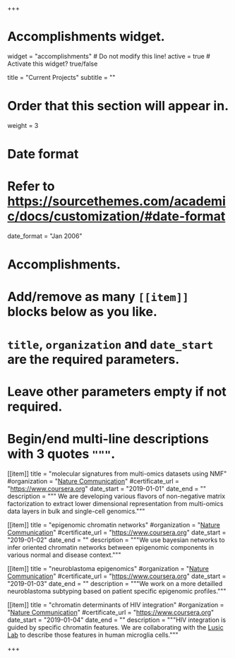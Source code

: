 +++
# Accomplishments widget.
widget = "accomplishments"  # Do not modify this line!
active = true  # Activate this widget? true/false

title = "Current Projects"
subtitle = ""

# Order that this section will appear in.
weight = 3

# Date format
#   Refer to https://sourcethemes.com/academic/docs/customization/#date-format
date_format = "Jan 2006"

# Accomplishments.
#   Add/remove as many `[[item]]` blocks below as you like.
#   `title`, `organization` and `date_start` are the required parameters.
#   Leave other parameters empty if not required.
#   Begin/end multi-line descriptions with 3 quotes `"""`.

[[item]]
  title = "molecular signatures from multi-omics datasets using NMF"
  #organization = "[Nature Communication](https://www.nature.com/articles/s41467-018-08205-7)"
  #certificate_url = "https://www.coursera.org"
  date_start = "2019-01-01"
  date_end = ""
  description = """ We are developing various flavors of non-negative matrix factorization to extract lower dimensional representation from multi-omics data layers in bulk and single-cell genomics."""
  
  
[[item]]
  title = "epigenomic chromatin networks"
  #organization = "[Nature Communication](https://www.nature.com/articles/s41467-018-08205-7)"
  #certificate_url = "https://www.coursera.org"
  date_start = "2019-01-02"
  date_end = ""
  description = """We use bayesian networks to infer oriented chromatin networks between epigenomic components in various normal and disease context."""

[[item]]
  title = "neuroblastoma epigenomics"
  #organization = "[Nature Communication](https://www.nature.com/articles/s41467-018-08205-7)"
  #certificate_url = "https://www.coursera.org"
  date_start = "2019-01-03"
  date_end = ""
  description = """We work on a more detailled neuroblastoma subtyping based on patient specific epigenomic profiles."""

[[item]]
  title = "chromatin determinants of HIV integration"
  #organization = "[Nature Communication](https://www.nature.com/articles/s41467-018-08205-7)"
  #certificate_url = "https://www.coursera.org"
  date_start = "2019-01-04"
  date_end = ""
  description = """HIV integration is guided by specific chromatin features. We are collaborating with the [Lusic Lab](https://www.klinikum.uni-heidelberg.de/Lusic.137765.0.html) to describe those features in human microglia cells."""

+++
